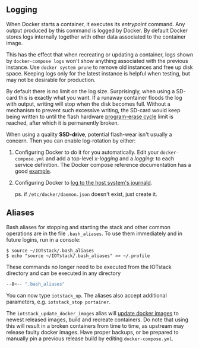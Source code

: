 
## Logging

When Docker starts a container, it executes its *entrypoint* command. Any
output produced by this command is logged by Docker. By default Docker stores
logs internally together with other data associated to the container image.

This has the effect that when recreating or updating a container, logs shown by
`docker-compose logs` won't show anything associated with the previous
instance. Use `docker system prune` to remove old instances and free up disk
space. Keeping logs only for the latest instance is helpful when testing, but
may not be desirable for production.

By default there is no limit on the log size. Surprisingly, when using a
SD-card this is exactly what you want. If a runaway container floods the log
with output, writing will stop when the disk becomes full. Without a mechanism
to prevent such excessive writing, the SD-card would keep being written to
until the flash hardware [program-erase cycle](
https://www.techtarget.com/searchstorage/definition/P-E-cycle) limit is
reached, after which it is permanently broken.

When using a quality **SSD-drive**, potential flash-wear isn't usually a
concern. Then you can enable log-rotation by either:

1.  Configuring Docker to do it for you automatically. Edit your
    `docker-compose.yml` and add a top-level *x-logging* and a *logging:* to
    each service definition. The Docker compose reference documentation has
    a good [example](https://docs.docker.com/compose/compose-file/compose-file-v3/#extension-fields).

2.  Configuring Docker to [log to the host system's journald](
    https://github.com/SensorsIot/IOTstack/issues/508#issuecomment-1094372250).

    ps. if `/etc/docker/daemon.json` doesn't exist, just create it.

## Aliases

Bash aliases for stopping and starting the stack and other common operations
are in the file `.bash_aliases`. To use them immediately and in future logins,
run in a console:

``` console
$ source ~/IOTstack/.bash_aliases
$ echo "source ~/IOTstack/.bash_aliases" >> ~/.profile
```

These commands no longer need to be executed from the IOTstack directory and can be executed in any directory

``` bash title=".bash_aliases"
--8<-- ".bash_aliases"
```

You can now type `iotstack_up`. The aliases also accept additional parameters,
e.g. `iotstack_stop portainer`.

The `iotstack_update_docker_images` alias will [update docker images](
http://localhost:8000/Updates/#recommended-update-only-docker-images) to newest
released images, build and recreate containers. Do note that using this will
result in a broken containers from time to time, as upstream may release faulty
docker images. Have proper backups, or be prepared to manually pin a previous
release build by editing `docker-compose.yml`.
